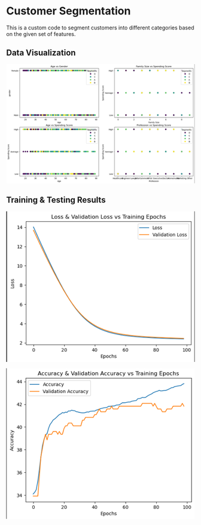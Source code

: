 # Customer Segmentation

This is a custom code to segment customers into different categories based on the given set of features.

## Data Visualization

![Alt text](Visualization.png)

## Training & Testing Results

![Alt text](Loss.png)

![Alt text](Accuracy.png)
